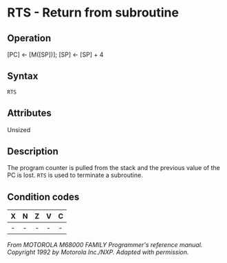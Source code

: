 # RTS - Return from subroutine

## Operation
[PC] ← [M([SP])]; [SP] ← [SP] + 4

## Syntax
```assembly
RTS
```

## Attributes
Unsized

## Description
The program counter is pulled from the stack and the previous
value of the PC is lost. `RTS` is used to terminate a subroutine.

## Condition codes
|X|N|Z|V|C|
|--|--|--|--|--|
|-|-|-|-|-|

*From MOTOROLA M68000 FAMILY Programmer's reference manual. Copyright 1992 by Motorola Inc./NXP. Adapted with permission.*